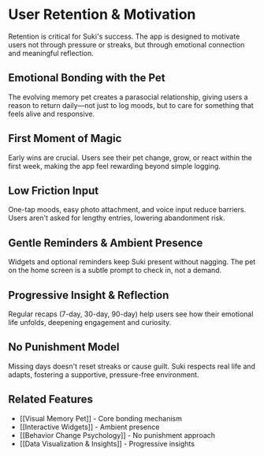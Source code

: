 # User Retention & Motivation

Retention is critical for Suki's success. The app is designed to motivate users not through pressure or streaks, but through emotional connection and meaningful reflection.

## Emotional Bonding with the Pet
The evolving memory pet creates a parasocial relationship, giving users a reason to return daily—not just to log moods, but to care for something that feels alive and responsive.

## First Moment of Magic
Early wins are crucial. Users see their pet change, grow, or react within the first week, making the app feel rewarding beyond simple logging.

## Low Friction Input
One-tap moods, easy photo attachment, and voice input reduce barriers. Users aren't asked for lengthy entries, lowering abandonment risk.

## Gentle Reminders & Ambient Presence
Widgets and optional reminders keep Suki present without nagging. The pet on the home screen is a subtle prompt to check in, not a demand.

## Progressive Insight & Reflection
Regular recaps (7-day, 30-day, 90-day) help users see how their emotional life unfolds, deepening engagement and curiosity.

## No Punishment Model
Missing days doesn't reset streaks or cause guilt. Suki respects real life and adapts, fostering a supportive, pressure-free environment.

## Related Features
- [[Visual Memory Pet]] - Core bonding mechanism
- [[Interactive Widgets]] - Ambient presence
- [[Behavior Change Psychology]] - No punishment approach
- [[Data Visualization & Insights]] - Progressive insights
